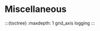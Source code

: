 <!--
SPDX-PackageName: "ACTS"
SPDX-FileCopyrightText: 2016 CERN
SPDX-License-Identifier: MPL-2.0
-->

# Miscellaneous

:::{toctree}
:maxdepth: 1
grid_axis
logging
:::
